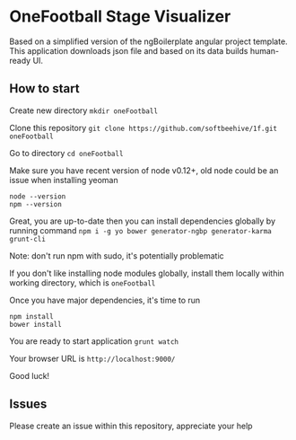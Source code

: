 # OneFootball Stage Visualizer

Based on a simplified version of the ngBoilerplate angular project template.
This application downloads json file and based on its data builds human-ready
UI.

## How to start

Create new directory
`mkdir oneFootball`

Clone this repository
`git clone https://github.com/softbeehive/1f.git oneFootball`

Go to directory
`cd oneFootball`

Make sure you have recent version of node v0.12+, old node could be an issue
when installing yeoman
```
node --version
npm --version
```

Great, you are up-to-date then you can install dependencies globally by running 
command
`npm i -g yo bower generator-ngbp generator-karma grunt-cli`

Note: don't run npm with sudo, it's potentially problematic

If you don't like installing node modules globally, install them locally within 
working directory, which is `oneFootball`

Once you have major dependencies, it's time to run
```
npm install
bower install
```

You are ready to start application
`grunt watch`

Your browser URL is
`http://localhost:9000/`

Good luck!

## Issues

Please create an issue within this repository, appreciate your help
